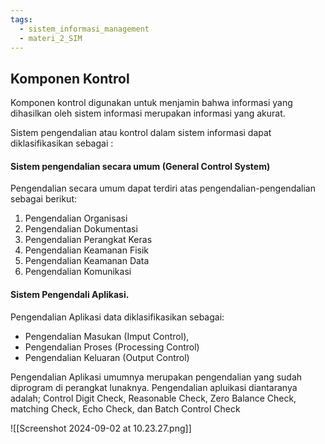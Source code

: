 ```yaml
---
tags:
  - sistem_informasi_management
  - materi_2_SIM
---
```

## Komponen Kontrol

Komponen kontrol digunakan untuk menjamin bahwa informasi yang dihasilkan oleh sistem informasi merupakan informasi yang akurat.

Sistem pengendalian atau kontrol dalam sistem informasi dapat diklasifikasikan sebagai :

#### Sistem pengendalian secara umum (General Control System)

Pengendalian secara umum dapat terdiri atas pengendalian-pengendalian sebagai berikut:

1. Pengendalian Organisasi
2. Pengendalian Dokumentasi
3. Pengendalian Perangkat Keras
4. Pengendalian Keamanan Fisik
5. Pengendalian Keamanan Data
6. Pengendalian Komunikasi

#### Sistem Pengendali Aplikasi. 

Pengendalian Aplikasi data diklasifikasikan sebagai:
- Pengendalian Masukan (Imput Control), 
- Pengendalian Proses (Processing Control)
- Pengendalian Keluaran (Output Control)

Pengendalian Aplikasi umumnya merupakan pengendalian yang sudah diprogram di perangkat lunaknya. Pengendalian apluikasi diantaranya adalah; Control Digit Check, Reasonable Check, Zero Balance Check, matching Check, Echo Check, dan Batch Control Check


![[Screenshot 2024-09-02 at 10.23.27.png]]

